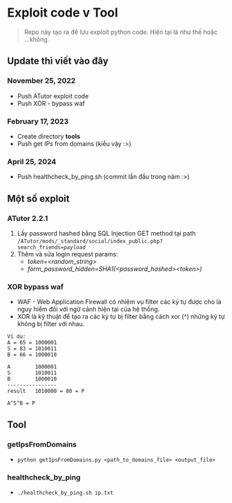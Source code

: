 # Exploit code v Tool

> Repo này tạo ra để lưu exploit python code. Hiện tại là như thế hoặc ...không.
## Update thì viết vào đây

### November 25, 2022
- Push ATutor exploit code
- Push XOR - bypass waf

### February 17, 2023
- Create directory **tools**
- Push get IPs from domains (kiểu vậy :>)

### April 25, 2024
- Push healthcheck_by_ping.sh (commit lần đầu trong năm :>)

## Một số exploit

### ATutor 2.2.1
1. Lấy password hashed bằng  SQL Injection GET method tại path `/ATutor/mods/_standard/social/index_public.php?search_friends=`*`payload`*
2. Thêm và sửa login request params:
    - *token*=*<random_string>*
    - *form_password_hidden=SHA1(<password_hashed>\<token>)*

### XOR bypass waf

- WAF - Web Application Firewall có nhiệm vụ filter các ký tự được cho là nguy hiểm đối với ngữ cảnh hiện tại của hệ thống.
- XOR là kỹ thuật để tạo ra các ký tự bị filter bằng cách xor (^) những ký tự không bị filter  với nhau.
```
Ví dụ:
A = 65 = 1000001 
S = 83 = 1010011
B = 66 = 1000010

A        1000001
S        1010011
B        1000010 
---------------- 
result   1010000 = 80 = P 

A^S^B = P
```

## Tool

### getIpsFromDomains

- `python getIpsFromDomains.py <path_to_domains_file> <output_file>`

### healthcheck_by_ping
- `./healthcheck_by_ping.sh ip.txt`
